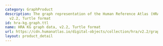 ```yaml
---
category: GraphProduct
description: The graph representation of the Human Reference Atlas (HRA) dataset,
  v2.2, Turtle format
id: hra-kg.graph.ttl
name: HRA KG graph data, v2.2, Turtle format
url: https://cdn.humanatlas.io/digital-objects/collection/hra/v2.2/graph.ttl
layout: product_detail
---
```

